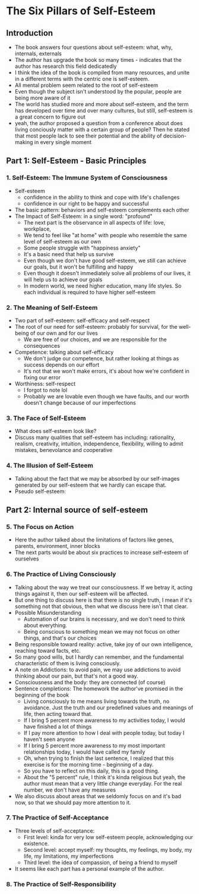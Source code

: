 # The Six Pillars of Self-Esteem

## Introduction

- The book answers four questions about self-esteem: what, why, internals, externals
- The author has upgrade the book so many times - indicates that the author has research this field dedicatedly
- I think the idea of the book is compiled from many resources, and unite in a different terms with the centric one is self-esteem.
- All mental problem seem related to the root of self-esteem
- Even though the subject isn't understood by the popular, people are being more aware of it
- The world has studied more and more about self-esteem, and the term has developed over time and over many cultures, but still, self-esteem is a great concern to figure out
- yeah, the author proposed a question from a conference about does living conciously matter with a certain group of people? Then he stated that most people lack to see their potential and the ability of decision-making in every single moment

## Part 1: Self-Esteem - Basic Principles

### 1. Self-Esteem: The Immune System of Consciousness

- Self-esteem
  - confidence in the ability to think and cope with life's challenges
  - confidence in our right to be happy and successful
- The basic pattern: behaviors and self-esteem complements each other
- The Impact of Self-Esteem: in a single word: "profound"
  - The next part is the observance in all aspects of life: love, workplace,
  - We tend to feel like "at home" with people who resemble the same level of self-esteem as our own
  - Some people struggle with "happiness anxiety"
  - It's a basic need that help us survive
  - Even though we don't have good self-esteem, we still can achieve our goals, but it won't be fulfilling and happy
  - Even though it doesn't immediately solve all problems of our lives, it will help us to achieve our goals
  - In modern world, we need higher education, many life styles. So each individual is required to have higher self-esteem

### 2. The Meaning of Self-Esteem

- Two part of self-esteem: self-efficacy and self-respect
- The root of our need for self-esteem: probably for survival, for the well-being of our own and for our lives
  - We are free of our choices, and we are responsible for the consequences
- Competence: talking about self-efficacy
  - We don't judge our competence, but rather looking at things as success depends on our effort
  - It's not that we won't make errors, it's about how we're confident in fixing our error
- Worthiness: self-respect
  - I forgot to note lol
  - Probably we are lovable even though we have faults, and our worth doesn't change because of our imperfections

### 3. The Face of Self-Esteem

- What does self-esteem look like?
- Discuss many qualities that self-esteem has including: rationality, realism, creativity, intuition, independence, flexibility, willing to admit mistakes, benevolance and cooperative

### 4. The Illusion of Self-Esteem

- Talking about the fact that we may be absorbed by our self-images generated by our self-esteem that we hardly can escape that.
- Pseudo self-esteem:

## Part 2: Internal source of self-esteem

### 5. The Focus on Action

- Here the author talked about the limitations of factors like genes, parents, environment, inner blocks
- The next parts would be about six practices to increase self-esteem of ourselves

### 6. The Practice of Living Consciously

- Talking about the way we treat our consciousness. If we betray it, acting things against it, then our self-esteem will be affected.
- But one thing to discuss here is that there is no single truth, I mean if it's something not that obvious, then what we discuss here isn't that clear.
- Possible Misunderstanding
  - Automation of our brains is necessary, and we don't need to think about everything.
  - Being conscious to something mean we may not focus on other things, and that's our choices
- Being responsible toward reality: active, take joy of our own intelligence, reaching toward facts, etc.
- So many good wills, but I hardly can remember, and the fundamental characteristic of them is living consciously.
- A note on Addictions: to avoid pain, we may use addictions to avoid thinking about our pain, but that's not a good way.
- Consciousness and the body: they are connected (of course)
- Sentence completions: The homework the author've promised in the beginning of the book
  - Living consciously to me means living towards the truth, no avoidance. Just the truth and our predefined values and meanings of life, then acting toward that.
  - If I bring 5 percent more awareness to my activities today, I would have finished a lot of things
  - If I pay more attention to how I deal with people today, but today I haven't seen anyone
  - If I bring 5 percent more awareness to my most important relationships today, I would have called my family
  - Oh, when trying to finish the last sentence, I realized that this exercise is for the morning time - beginning of a day.
  - So you have to reflect on this daily, this is a good thing.
  - About the "5 percent" rule, I think it's kinda religious but yeah, the author must mean that a very little change everyday. For the real number, we don't have any measures
- We also discuss about areas that we seldomly focus on and it's bad now, so that we should pay more attention to it.

### 7. The Practice of Self-Acceptance

- Three levels of self-acceptance:
  - First level: kinda for very low self-esteem people, acknowledging our existence.
  - Second level: accept myself: my thoughts, my feelings, my body, my life, my limitations, my imperfections
  - Third level: the idea of compassion, of being a friend to myself
- It seems like each part has a personal example of the author. 

### 8. The Practice of Self-Responsibility

